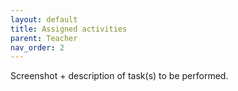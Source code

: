 ```yaml
---
layout: default
title: Assigned activities
parent: Teacher
nav_order: 2
---
```


Screenshot + description of task(s) to be performed.

